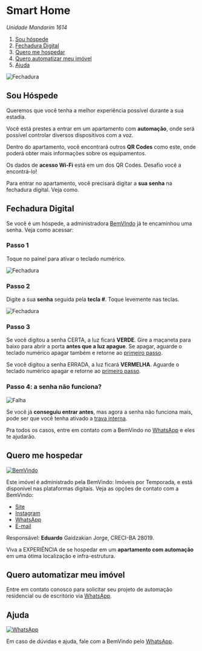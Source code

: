 # Smart Home

_Unidade Mandarim 1614_

1. [Sou hóspede](#sou-hóspede)
2. [Fechadura Digital](#fechadura-digital)
3. [Quero me hospedar](#quero-me-hospedar)
4. [Quero automatizar meu imóvel](#quero-automatizar-meu-imóvel)
5. [Ajuda](#ajuda)

![Fechadura](../../../img/home-assistant-logo.png)

## Sou Hóspede

Queremos que você tenha a melhor experiência possível durante a sua estadia.

Você está prestes a entrar em um apartamento com **automação**, onde será possível controlar diversos dispositivos com a
voz.

Dentro do apartamento, você encontrará outros **QR Codes** como este, onde poderá obter mais informações sobre os
equipamentos.

Os dados de **acesso Wi-Fi** está em um dos QR Codes. Desafio você a encontrá-lo!

Para entrar no apartamento, você precisará digitar a **sua senha** na fechadura digital. Veja como.

## Fechadura Digital

Se você é um hóspede, a administradora [BemVIndo](https://api.whatsapp.com/send?phone=5571996444206) já te encaminhou uma senha. Veja como
acessar:

### Passo 1

Toque no painel para ativar o teclado numérico.

![Fechadura](../../../img/fechadura.png)

### Passo 2

Digite a sua **senha** seguida pela **tecla #**. Toque levemente nas teclas.

![Fechadura](../../../img/fechadura-teclado.png)

### Passo 3

Se você digitou a senha CERTA, a luz ficará **VERDE**. Gire a maçaneta para baixo para abrir a porta **antes que a luz
apague**. Se apagar, aguarde o teclado numérico apagar também e retorne ao [primeiro passo](#passo-1).

Se você digitou a senha ERRADA, a luz ficará **VERMELHA**. Aguarde o teclado numérico apagar e retorne
ao [primeiro passo](#passo-1).

### Passo 4: a senha não funciona?

![Falha](../../../img/falha.png)

Se você já **conseguiu entrar antes**, mas agora a senha não funciona mais, pode ser que você tenha ativado
a [trava interna](../fechadura_dentro).

Pra todos os casos, entre em contato com a BemVindo no [WhatsApp](https://api.whatsapp.com/send?phone=5571996444206) e
eles te ajudarão.

## Quero me hospedar

[![BemVindo](../../../img/bem-vindo-logo.png)](https://api.whatsapp.com/send?phone=5571996444206&text=Olá%2C%20gostaria%20de%20falar%20com%20a%20BemVindo)

Este imóvel é administrado pela BemVindo: Imóveis por Temporada, e está disponível nas plataformas digitais. Veja as
opções de contato com a BemVindo:

- [Site](https://www.sejabemvindo.com)
- [Instagram](https://www.instagram.com/sejabemvindopontocom/)
- [WhatsApp](https://api.whatsapp.com/send?phone=5571996444206&text=Olá%2C%20gostaria%20de%20falar%20com%20a%20BemVindo)
- [E-mail](mailto:contato@sejabemvindo.com)

Responsável: **Eduardo** Gaidzakian Jorge, CRECI-BA 28019.

Viva a EXPERIÊNCIA de se hospedar em um **apartamento com automação** em uma ótima localização e
infra-estrutura.

## Quero automatizar meu imóvel

Entre em contato conosco para solicitar seu projeto de automação residencial ou de escritório
via [WhatsApp](https://api.whatsapp.com/send?phone=5571999294756&text=Olá%2C%20gostaria%20de%20automatizar%20meu%20imóvel).

## Ajuda

[![WhatsApp](../../../img/whatsapp-logo.png)](https://api.whatsapp.com/send?phone=5571996444206&text=Olá%2C%20gostaria%20de%20falar%20com%20a%20BemVindo)

Em caso de dúvidas e ajuda, fale com a BemVindo
pelo [WhatsApp](https://api.whatsapp.com/send?phone=5571996444206&text=Olá%2C%20gostaria%20de%20falar%20com%20a%20BemVindo).